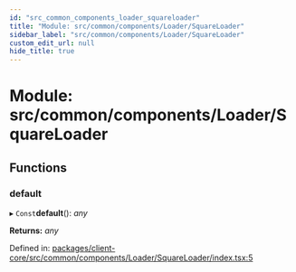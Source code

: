 ```yaml
---
id: "src_common_components_loader_squareloader"
title: "Module: src/common/components/Loader/SquareLoader"
sidebar_label: "src/common/components/Loader/SquareLoader"
custom_edit_url: null
hide_title: true
---
```


# Module: src/common/components/Loader/SquareLoader

## Functions

### default

▸ `Const`**default**(): *any*

**Returns:** *any*

Defined in: [packages/client-core/src/common/components/Loader/SquareLoader/index.tsx:5](https://github.com/xr3ngine/xr3ngine/blob/2d83606b6/packages/client-core/src/common/components/Loader/SquareLoader/index.tsx#L5)
